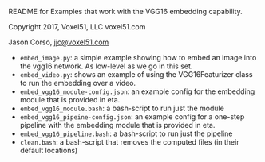 README for Examples that work with the VGG16 embedding capability.

Copyright 2017, Voxel51, LLC
voxel51.com

Jason Corso, jjc@voxel51.com


- `embed_image.py`: a simple example showing how to embed an image into the vgg16 network.  As low-level as we go in this set.
- `embed_video.py`: shows an example of using the VGG16Featurizer class to run the embedding over a video. 
- `embed_vgg16_module-config.json`: an example config for the embedding module that is provided in eta.
- `embed_vgg16_module.bash`: a bash-script to run just the module
- `embed_vgg16_pipeine-config.json`: an example config for a one-step pipeline with the embedding module that is provided in eta.
- `embed_vgg16_pipeline.bash`: a bash-script to run just the pipeline
- `clean.bash`: a bash-script that removes the computed files (in their default locations)
